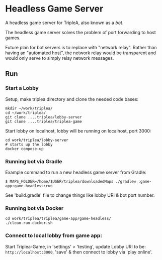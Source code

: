 # Headless Game Server

A headless game server for TripleA, also known as a _bot_.

The headless game server solves the problem of port forwarding to host games.

Future plan for bot servers is to replace with "network relay". Rather than
having an "automated host", the network relay would be transparent and would
only serve to simply relay network messages.

## Run

### Start a Lobby

Setup, make triplea directory and clone the needed code bases:
```
mkdir ~/work/triplea/
cd ~/work/triplea/
git clone ....triplea/lobby-server
git clone ....triplea/triplea-game
```

Start lobby on localhost, lobby will be running on localhost, port 3000:
```
cd work/triplea/lobby-server
# starts up the lobby
docker compose-up
```

### Running bot via Gradle

Example command to run a new headless game server from Gradle:
```
$ MAPS_FOLDER=/home/$USER/triplea/downloadedMaps ./gradlew :game-app:game-headless:run
```
See 'build.gradle' file to change things like lobby URI & bot port number.

### Running bot via Docker

```
cd work/triplea/triplea/game-app/game-headless/
./clean-run-docker.sh
```

### Connect to local lobby from game app:

Start Triplea-Game, in 'settings' > 'testing', update Lobby URI to be: `http://localhost:3000`,
'save' & then connect to lobby via 'play online'.
